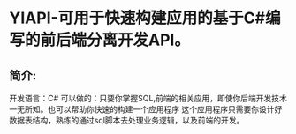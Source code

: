 YIAPI-可用于快速构建应用的基于C#编写的前后端分离开发API。
===================
简介:
-------------
开发语言：C#
可以做的：只要你掌握SQL,前端的相关应用，即使你后端开发技术一无所知。也可以帮助你快速的构建一个应用程序
这个应用程序只需要你设计好数据表结构，熟练的通过sql脚本去处理业务逻辑，以及前端的开发。
